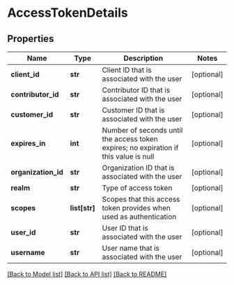 # AccessTokenDetails

## Properties
Name | Type | Description | Notes
------------ | ------------- | ------------- | -------------
**client_id** | **str** | Client ID that is associated with the user | [optional] 
**contributor_id** | **str** | Contributor ID that is associated with the user | [optional] 
**customer_id** | **str** | Customer ID that is associated with the user | [optional] 
**expires_in** | **int** | Number of seconds until the access token expires; no expiration if this value is null | [optional] 
**organization_id** | **str** | Organization ID that is associated with the user | [optional] 
**realm** | **str** | Type of access token | [optional] 
**scopes** | **list[str]** | Scopes that this access token provides when used as authentication | [optional] 
**user_id** | **str** | User ID that is associated with the user | [optional] 
**username** | **str** | User name that is associated with the user | [optional] 

[[Back to Model list]](../README.md#documentation-for-models) [[Back to API list]](../README.md#documentation-for-api-endpoints) [[Back to README]](../README.md)


